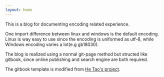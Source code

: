 ```yaml
---
layout: home
---
```


This is a blog for documenting encoding related experience.

One import difference between linux and windows is the default encoding. Linux is way easy to use since the encoding is uniformed as utf-8, while Windows encoding varies a lot(e.g gb18030).



The blog is realized using a normal git-page method but structed like gitbook, since online publishing and search engine are both required.

The gitbook template is modified from [He Tao's project](https://github.com/sighingnow/jekyll-gitbook).
